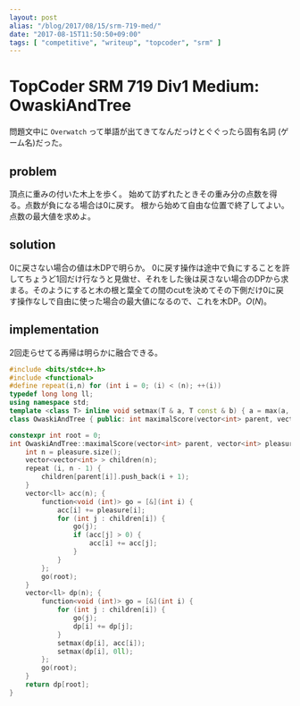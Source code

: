```yaml
---
layout: post
alias: "/blog/2017/08/15/srm-719-med/"
date: "2017-08-15T11:50:50+09:00"
tags: [ "competitive", "writeup", "topcoder", "srm" ]
---
```


# TopCoder SRM 719 Div1 Medium: OwaskiAndTree

問題文中に `Overwatch` って単語が出てきてなんだっけとぐぐったら固有名詞 (ゲーム名)だった。

## problem

頂点に重みの付いた木上を歩く。
始めて訪ずれたときその重み分の点数を得る。点数が負になる場合は$0$に戻す。
根から始めて自由な位置で終了してよい。
点数の最大値を求めよ。

## solution

$0$に戻さない場合の値は木DPで明らか。
$0$に戻す操作は途中で負にすることを許してちょうど$1$回だけ行なうと見做せ、それをした後は戻さない場合のDPから求まる。そのようにすると木の根と葉全ての間のcutを決めてその下側だけ$0$に戻す操作なしで自由に使った場合の最大値になるので、これを木DP。$O(N)$。

## implementation

$2$回走らせてる再帰は明らかに融合できる。

``` c++
#include <bits/stdc++.h>
#include <functional>
#define repeat(i,n) for (int i = 0; (i) < (n); ++(i))
typedef long long ll;
using namespace std;
template <class T> inline void setmax(T & a, T const & b) { a = max(a, b); }
class OwaskiAndTree { public: int maximalScore(vector<int> parent, vector<int> pleasure); };

constexpr int root = 0;
int OwaskiAndTree::maximalScore(vector<int> parent, vector<int> pleasure) {
    int n = pleasure.size();
    vector<vector<int> > children(n);
    repeat (i, n - 1) {
        children[parent[i]].push_back(i + 1);
    }
    vector<ll> acc(n); {
        function<void (int)> go = [&](int i) {
            acc[i] += pleasure[i];
            for (int j : children[i]) {
                go(j);
                if (acc[j] > 0) {
                    acc[i] += acc[j];
                }
            }
        };
        go(root);
    }
    vector<ll> dp(n); {
        function<void (int)> go = [&](int i) {
            for (int j : children[i]) {
                go(j);
                dp[i] += dp[j];
            }
            setmax(dp[i], acc[i]);
            setmax(dp[i], 0ll);
        };
        go(root);
    }
    return dp[root];
}
```
